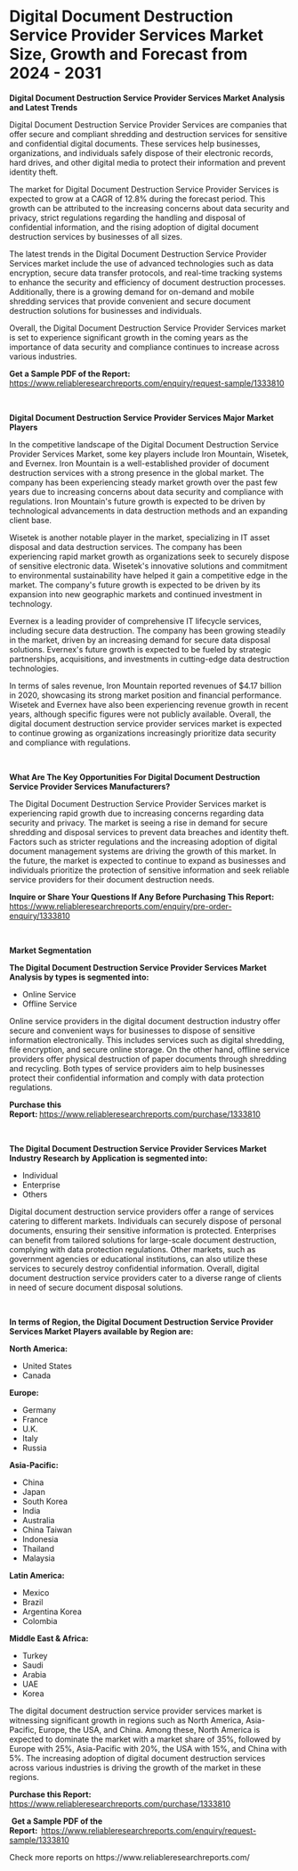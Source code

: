 <p><h1>Digital Document Destruction Service Provider Services Market Size, Growth and Forecast from 2024 - 2031</h1></p><p><strong>Digital Document Destruction Service Provider Services Market Analysis and Latest Trends</strong></p>
<p><p>Digital Document Destruction Service Provider Services are companies that offer secure and compliant shredding and destruction services for sensitive and confidential digital documents. These services help businesses, organizations, and individuals safely dispose of their electronic records, hard drives, and other digital media to protect their information and prevent identity theft.</p><p>The market for Digital Document Destruction Service Provider Services is expected to grow at a CAGR of 12.8% during the forecast period. This growth can be attributed to the increasing concerns about data security and privacy, strict regulations regarding the handling and disposal of confidential information, and the rising adoption of digital document destruction services by businesses of all sizes.</p><p>The latest trends in the Digital Document Destruction Service Provider Services market include the use of advanced technologies such as data encryption, secure data transfer protocols, and real-time tracking systems to enhance the security and efficiency of document destruction processes. Additionally, there is a growing demand for on-demand and mobile shredding services that provide convenient and secure document destruction solutions for businesses and individuals.</p><p>Overall, the Digital Document Destruction Service Provider Services market is set to experience significant growth in the coming years as the importance of data security and compliance continues to increase across various industries.</p></p>
<p><strong>Get a Sample PDF of the Report:&nbsp;</strong> <a href="https://www.reliableresearchreports.com/enquiry/request-sample/1333810">https://www.reliableresearchreports.com/enquiry/request-sample/1333810</a></p>
<p>&nbsp;</p>
<p><strong>Digital Document Destruction Service Provider Services Major Market Players</strong></p>
<p><p>In the competitive landscape of the Digital Document Destruction Service Provider Services Market, some key players include Iron Mountain, Wisetek, and Evernex. Iron Mountain is a well-established provider of document destruction services with a strong presence in the global market. The company has been experiencing steady market growth over the past few years due to increasing concerns about data security and compliance with regulations. Iron Mountain's future growth is expected to be driven by technological advancements in data destruction methods and an expanding client base.</p><p>Wisetek is another notable player in the market, specializing in IT asset disposal and data destruction services. The company has been experiencing rapid market growth as organizations seek to securely dispose of sensitive electronic data. Wisetek's innovative solutions and commitment to environmental sustainability have helped it gain a competitive edge in the market. The company's future growth is expected to be driven by its expansion into new geographic markets and continued investment in technology.</p><p>Evernex is a leading provider of comprehensive IT lifecycle services, including secure data destruction. The company has been growing steadily in the market, driven by an increasing demand for secure data disposal solutions. Evernex's future growth is expected to be fueled by strategic partnerships, acquisitions, and investments in cutting-edge data destruction technologies.</p><p>In terms of sales revenue, Iron Mountain reported revenues of $4.17 billion in 2020, showcasing its strong market position and financial performance. Wisetek and Evernex have also been experiencing revenue growth in recent years, although specific figures were not publicly available. Overall, the digital document destruction service provider services market is expected to continue growing as organizations increasingly prioritize data security and compliance with regulations.</p></p>
<p>&nbsp;</p>
<p><strong>What Are The Key Opportunities For Digital Document Destruction Service Provider Services Manufacturers?</strong></p>
<p><p>The Digital Document Destruction Service Provider Services market is experiencing rapid growth due to increasing concerns regarding data security and privacy. The market is seeing a rise in demand for secure shredding and disposal services to prevent data breaches and identity theft. Factors such as stricter regulations and the increasing adoption of digital document management systems are driving the growth of this market. In the future, the market is expected to continue to expand as businesses and individuals prioritize the protection of sensitive information and seek reliable service providers for their document destruction needs.</p></p>
<p><strong>Inquire or Share Your Questions If Any Before Purchasing This Report:</strong> <a href="https://www.reliableresearchreports.com/enquiry/pre-order-enquiry/1333810">https://www.reliableresearchreports.com/enquiry/pre-order-enquiry/1333810</a></p>
<p>&nbsp;</p>
<p><strong>Market Segmentation</strong></p>
<p><strong>The Digital Document Destruction Service Provider Services Market Analysis by types is segmented into:</strong></p>
<p><ul><li>Online Service</li><li>Offline Service</li></ul></p>
<p><p>Online service providers in the digital document destruction industry offer secure and convenient ways for businesses to dispose of sensitive information electronically. This includes services such as digital shredding, file encryption, and secure online storage. On the other hand, offline service providers offer physical destruction of paper documents through shredding and recycling. Both types of service providers aim to help businesses protect their confidential information and comply with data protection regulations.</p></p>
<p><strong>Purchase this Report:&nbsp;</strong><a href="https://www.reliableresearchreports.com/purchase/1333810">https://www.reliableresearchreports.com/purchase/1333810</a></p>
<p>&nbsp;</p>
<p><strong>The Digital Document Destruction Service Provider Services Market Industry Research by Application is segmented into:</strong></p>
<p><ul><li>Individual</li><li>Enterprise</li><li>Others</li></ul></p>
<p><p>Digital document destruction service providers offer a range of services catering to different markets. Individuals can securely dispose of personal documents, ensuring their sensitive information is protected. Enterprises can benefit from tailored solutions for large-scale document destruction, complying with data protection regulations. Other markets, such as government agencies or educational institutions, can also utilize these services to securely destroy confidential information. Overall, digital document destruction service providers cater to a diverse range of clients in need of secure document disposal solutions.</p></p>
<p>&nbsp;</p>
<p><strong>In terms of Region, the Digital Document Destruction Service Provider Services Market Players available by Region are:</strong></p>
<p>
    <p> <strong> North America: </strong>
        <ul>
            <li>United States</li>
            <li>Canada</li>
        </ul>
        </p> 
    <p> <strong> Europe: </strong>
        <ul>
            <li>Germany</li>
            <li>France</li>
            <li>U.K.</li>
            <li>Italy</li>
            <li>Russia</li>
        </ul>
        </p> 
    <p> <strong> Asia-Pacific: </strong>
        <ul>
            <li>China</li>
            <li>Japan</li>
            <li>South Korea</li>
            <li>India</li>
            <li>Australia</li>
            <li>China Taiwan</li>
            <li>Indonesia</li>
            <li>Thailand</li>
            <li>Malaysia</li>
        </ul>
        </p> 
    <p> <strong> Latin America: </strong>
        <ul>
            <li>Mexico</li>
            <li>Brazil</li>
            <li>Argentina Korea</li>
            <li>Colombia</li>
        </ul>
        </p> 
    <p> <strong> Middle East & Africa: </strong>
        <ul>
            <li>Turkey</li>
            <li>Saudi</li>
            <li>Arabia</li>
            <li>UAE</li>
            <li>Korea</li>
        </ul>
    </p>
    </p>
<p><p>The digital document destruction service provider services market is witnessing significant growth in regions such as North America, Asia-Pacific, Europe, the USA, and China. Among these, North America is expected to dominate the market with a market share of 35%, followed by Europe with 25%, Asia-Pacific with 20%, the USA with 15%, and China with 5%. The increasing adoption of digital document destruction services across various industries is driving the growth of the market in these regions.</p></p>
<p><strong>Purchase this Report: </strong><a href="https://www.reliableresearchreports.com/purchase/1333810">https://www.reliableresearchreports.com/purchase/1333810</a></p>
<p>&nbsp;<strong>Get a Sample PDF of the Report:&nbsp;&nbsp;</strong><a href="https://www.reliableresearchreports.com/enquiry/request-sample/1333810">https://www.reliableresearchreports.com/enquiry/request-sample/1333810</a></p>
<p><strong></strong></p>
<p>Check more reports on https://www.reliableresearchreports.com/</p>